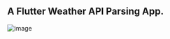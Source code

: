 
## A Flutter Weather API Parsing App.
![image](https://res.cloudinary.com/vigneshshettyin/image/upload/v1621607933/od0uz09znwd4cl3sha2y.png)
